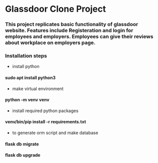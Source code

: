 # Glassdoor Clone Project

### This project replicates basic functionality of glassdoor website. Features include Registeration and login for employees and employers. Employees can give their reviews about workplace on employers page.

### Installation steps

* install python
#### sudo apt install python3
* make virtual environment
#### python -m venv venv
* install required python packages
#### venv/bin/pip install -r requirements.txt
* to generate orm script and make database
#### flask db migrate 
#### flask db upgrade



